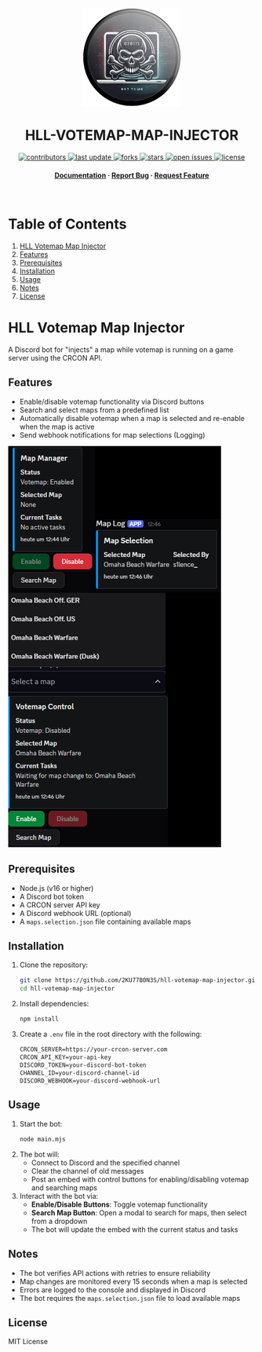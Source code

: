 <div align="center">

  <img src="https://github.com/FwSchultz/assets/blob/main/bots/2KU77B0N3S/Logo.png" alt="logo" width="200" height="auto" />
  <h1>HLL-VOTEMAP-MAP-INJECTOR</h1>
  
<!-- Badges -->
<p>
  <a href="https://github.com/2KU77B0N3S/hll-geofences/graphs/contributors">
    <img src="https://img.shields.io/github/contributors/2KU77B0N3S/hll-votemap-map-injector
" alt="contributors" />
  </a>
  <a href="">
    <img src="https://img.shields.io/github/last-commit/2KU77B0N3S/hll-votemap-map-injector" alt="last update" />
  </a>
  <a href="https://github.com/2KU77B0N3S/hll-geofences/network/members">
    <img src="https://img.shields.io/github/forks/2KU77B0N3S/hll-votemap-map-injector" alt="forks" />
  </a>
  <a href="https://github.com/2KU77B0N3S/hll-geofences/stargazers">
    <img src="https://img.shields.io/github/stars/2KU77B0N3S/hll-votemap-map-injector" alt="stars" />
  </a>
  <a href="https://github.com/2KU77B0N3S/hll-geofences/issues/">
    <img src="https://img.shields.io/github/issues/2KU77B0N3S/hll-votemap-map-injector" alt="open issues" />
  </a>
  <a href="https://github.com/2KU77B0N3S/hll-geofences/blob/master/LICENSE">
    <img src="https://img.shields.io/github/license/2KU77B0N3S/hll-geofences.svg" alt="license" />
  </a>
</p>
   
<h4>
  <a href="https://github.com/2KU77B0N3S/hll-geofences">Documentation</a>
  <span> · </span>
  <a href="https://github.com/2KU77B0N3S/hll-geofences/issues/">Report Bug</a>
  <span> · </span>
  <a href="https://github.com/2KU77B0N3S/hll-geofences/issues/">Request Feature</a>
</h4>
</div>

<br />

# Table of Contents
1. [HLL Votemap Map Injector](#hll-votemap-map-injector)
2. [Features](#features)
3. [Prerequisites](#prerequisites)
4. [Installation](#installation)
5. [Usage](#usage)
6. [Notes](#notes)
7. [License](#license)

# HLL Votemap Map Injector

A Discord bot for "injects" a map while votemap is running on a game server using the CRCON API.

## Features
- Enable/disable votemap functionality via Discord buttons
- Search and select maps from a predefined list
- Automatically disable votemap when a map is selected and re-enable when the map is active
- Send webhook notifications for map selections (Logging)

![Example](screenshot.png)

## Prerequisites
- Node.js (v16 or higher)
- A Discord bot token
- A CRCON server API key
- A Discord webhook URL (optional)
- A `maps.selection.json` file containing available maps

## Installation
1. Clone the repository:
   ```bash
   git clone https://github.com/2KU77B0N3S/hll-votemap-map-injector.git
   cd hll-votemap-map-injector
   ```
2. Install dependencies:
   ```bash
   npm install
   ```
3. Create a `.env` file in the root directory with the following:
   ```env
   CRCON_SERVER=https://your-crcon-server.com
   CRCON_API_KEY=your-api-key
   DISCORD_TOKEN=your-discord-bot-token
   CHANNEL_ID=your-discord-channel-id
   DISCORD_WEBHOOK=your-discord-webhook-url
   ```

## Usage
1. Start the bot:
   ```bash
   node main.mjs
   ```
2. The bot will:
   - Connect to Discord and the specified channel
   - Clear the channel of old messages
   - Post an embed with control buttons for enabling/disabling votemap and searching maps
3. Interact with the bot via:
   - **Enable/Disable Buttons**: Toggle votemap functionality
   - **Search Map Button**: Open a modal to search for maps, then select from a dropdown
   - The bot will update the embed with the current status and tasks

## Notes
- The bot verifies API actions with retries to ensure reliability
- Map changes are monitored every 15 seconds when a map is selected
- Errors are logged to the console and displayed in Discord
- The bot requires the `maps.selection.json` file to load available maps

## License
MIT License
